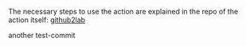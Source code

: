 The necessary steps to use the action are explained in the repo of the action itself:
[github2lab](https://github.com/jakob-fritz/github2lab_action)

another test-commit
